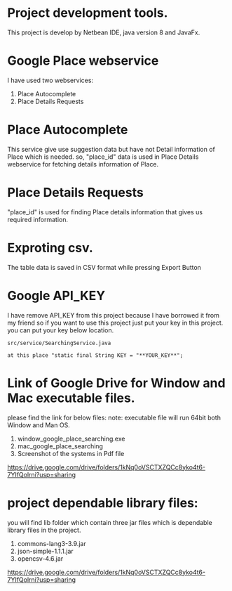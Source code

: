 # Project development tools.
This project is develop by Netbean IDE, java version 8 and JavaFx.

# Google Place webservice 
I have used two webservices: 
1. Place Autocomplete
2. Place Details Requests

# Place Autocomplete
This service give use suggestion data but have not Detail information of Place which is needed. so,  "place_id" data is used in Place Details webservice for fetching details information of Place.

# Place Details Requests
"place_id" is used for finding Place details information that gives us required information.

# Exproting csv.
The table data is  saved in CSV format while pressing Export Button

# Google API_KEY
I have remove API_KEY from this project because I have borrowed it from my friend so if you want to use this project just put your key in this project.  
you can put your key below location.

	src/service/SearchingService.java
	
	at this place "static final String KEY = "**YOUR_KEY**";
	
# Link of Google Drive for Window and Mac executable files.

please find the link for below files:
note: executable file will run 64bit both Window and Man OS.

1. window_google_place_searching.exe
2. mac_google_place_searching 
3. Screenshot of the systems in Pdf file

https://drive.google.com/drive/folders/1kNq0oVSCTXZQCc8yko4t6-7YIfQolrni?usp=sharing


# project dependable library files:
you will find lib folder which contain three jar files which is dependable library files in the project.

1. commons-lang3-3.9.jar
2. json-simple-1.1.1.jar
3. opencsv-4.6.jar

https://drive.google.com/drive/folders/1kNq0oVSCTXZQCc8yko4t6-7YIfQolrni?usp=sharing


